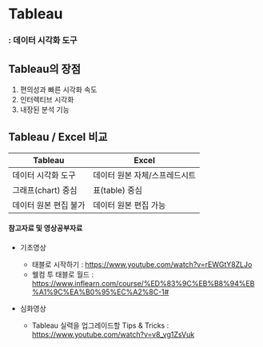 # Tableau


### : 데이터 시각화 도구


## Tableau의 장점
  1. 편의성과 빠른 시각화 속도
  2. 인터렉티브 시각화
  3. 내장된 분석 기능


## Tableau / Excel 비교

|Tableau|Excel|
|------|---|
|데이터 시각화 도구|데이터 원본 자체/스프레드시트|
|그래프(chart) 중심|표(table) 중심|
|데이터 원본 편집 불가|데이터 원본 편집 가능|

#### 참고자료 및 영상공부자료
- 기초영상
  - 태블로 시작하기 : https://www.youtube.com/watch?v=rEWGtY8ZLJo
  - 웰컴 투 태블로 월드 : https://www.inflearn.com/course/%ED%83%9C%EB%B8%94%EB%A1%9C%EA%B0%95%EC%A2%8C-1#

- 심화영상
  - Tableau 실력을 업그레이드할 Tips & Tricks : https://www.youtube.com/watch?v=v8_vg1ZsVuk









